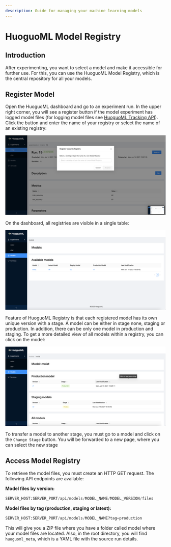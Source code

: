 ```yaml
---
description: Guide for managing your machine learning models
---
```


# HuoguoML Model Registry

## Introduction

After experimenting, you want to select a model and make it accessible for further use. For this, you can use the HuoguoML Model Registry, which is the central repository for all your models.

## Register Model

Open the HuoguoML dashboard and go to an experiment run. In the upper right corner, you will see a register button if the model experiment has logged model files \(for logging model files see [HuoguoML Tracking API](huoguoml-tracking-api.md#track-model-files)\). Click the button and enter the name of your registry or select the name of an existing registry:

![Register a model with the HuoguoML dashboard](../.gitbook/assets/screenshot-2021-06-16-at-10.52.26.png)

On the dashboard, all registries are visible in a single table:

![](../.gitbook/assets/model-view.png)

Feature of HuoguoML Registry is that each registered model has its own unique version with a stage. A model can be either in stage none, staging or production. In addition, there can be only one model in production and staging. To get a more detailed view of all models within a registry, you can click on the model:

![All models within a model registry](../.gitbook/assets/model-detail-view.png)

To transfer a model to another stage, you must go to a model and click on the `Change Stage` button. You will be forwarded to a new page, where you can select the new stage

## Access Model Registry

To retrieve the model files, you must create an HTTP GET request. The following API endpoints are available:

**Model files by version:**

```python
SERVER_HOST:SERVER_PORT/api/models/MODEL_NAME/MODEL_VERSION/files
```

**Model files by tag \(production, staging or latest\):**

```python
SERVER_HOST:SERVER_PORT/api/models/MODEL_NAME?tag=production
```

This will give you a ZIP file where you have a folder called model where your model files are located. Also, in the root directory, you will find `huoguoml_meta`, which is a YAML file with the source run details.

